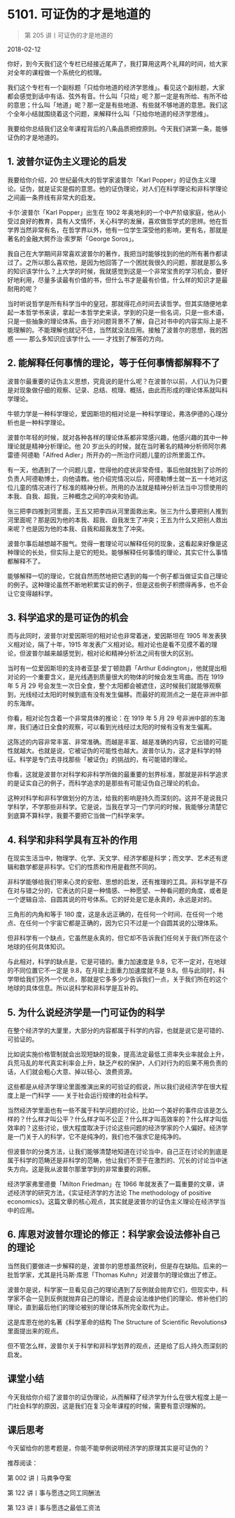 # 5101. 可证伪的才是地道的

> 第 205 讲丨可证伪的才是地道的

2018-02-12


你好，到今天我们这个专栏已经接近尾声了，我打算用这两个礼拜的时间，给大家对全年的课程做一个系统化的梳理。

我们这个专栏有一个副标题「只给你地道的经济学思维」。看见这个副标题，大家都会感觉到话中有话、弦外有音。什么叫「只给」呢？那一定是有所给、有所不给的意思；什么叫「地道」呢？那一定是有些地道、有些就不够地道的意思。我们这个全年小结就围绕着这个问题，来解释什么叫「只给你地道的经济学思维」。

我要给你总结我们这全年课程背后的八条品质把控原则。今天我们讲第一条，能够证伪的才是地道的。

## 1. 波普尔证伪主义理论的启发

我要给你介绍，20 世纪最伟大的哲学家波普尔「Karl Popper」的证伪主义理论。证伪，就是证实是假的意思。他的证伪理论，对人们在科学理论和非科学理论之间画一条界线有非常大的启发。

卡尔·波普尔「Karl Popper」出生在 1902 年奥地利的一个中产阶级家庭，他从小受过良好的教育，具有人文情怀，关心科学的发展，喜欢做哲学式的思辨。他在哲学界当然非常有名，在哲学界以外，他有一位学生深受他的影响，更有名，那就是著名的金融大鳄乔治·索罗斯「George Soros」。

我自己在大学期间非常喜欢波普尔的著作，我把当时能够找到的他的所有著作都读过了。之所以那么喜欢他，是因为他回答了一个困扰我很久的问题，那就是那么多的知识该学什么？上大学的时候，我就感觉到这是一个非常宝贵的学习机会，要好好地利用，尽量多读最有价值的书，但什么书才是最有价值，什么样的知识才是最耐用的呢？

当时听说哲学是所有科学当中的皇冠，那就得花点时间去读哲学。但其实随便地拿起一本哲学书来读，拿起一本哲学史来读，学到的只是一些名词，只是一些术语，只是一些抽象的理论体系。由于对问题背景不了解，自己对书中的内容实际上是不能理解的。不能理解也就记不住，当然就没法应用。接触了波普尔的思想，我的困惑 —— 那么多知识应该学什么 —— 才找到了解答的方向。

## 2. 能解释任何事情的理论，等于任何事情都解释不了

波普尔最重要的证伪主义思想，究竟说的是什么呢？在波普尔以前，人们认为只要是对现象做仔细的观察、记录、总结、梳理、概括，由此而形成的理论体系就叫科学理论。

牛顿力学是一种科学理论，爱因斯坦的相对论是一种科学理论，弗洛伊德的心理分析也是一种科学理论。

波普尔年轻的时候，就对各种各样的理论体系都非常感兴趣，他感兴趣的其中一种理论就是精神分析理论。他 20 岁出头的时候，就在当时著名的精神分析师阿尔弗雷德·阿德勒「Alfred Adler」所开办的一所治疗问题儿童的诊所里面工作。

有一天，他遇到了一个问题儿童，觉得他的症状非常奇怪，事后他就找到了诊所的负责人阿德勒博士，向他请教。他介绍完情况以后，阿德勒博士就一五一十地对这位儿童的情况进行了标准的精神分析。所用的办法就是精神分析法当中习惯使用的本我、自我、超我，三种概念之间的冲突和协调。

张三把李四推到河里面，王五又把李四从河里面救出来。张三为什么要把别人推到河里面呢？那是因为他的本我、超我、自我发生了冲突；王五为什么又把别人救出来呢？也是因为他的本我、自我和超我发生了冲突。

波普尔事后越想越不服气。觉得一套理论可以解释任何的现象，这看起来好像是这种理论的长处，但实际上是它的短处。能够解释任何事情的理论，其实它什么事情都解释不了。

能够解释一切的理论，它就自然而然地把它遇到的每一个例子都当做证实自己理论的例子。这种理论虽然不断地积累实证的例子，但是这些例子积攒得再多，也不会让它变得越科学。

## 3. 科学追求的是可证伪的机会

而与此同时，波普尔对爱因斯坦的相对论也非常着迷，爱因斯坦在 1905 年发表狭义相对论，隔了十年，1915 年发表广义相对论。相对论也是看不见摸不着的理论，但波普尔越来越感觉到，相对论和精神分析法之间有很大的区别。

当时有一位爱因斯坦的支持者亚瑟·爱丁顿勋爵「Arthur Eddington」，他就提出相对论的一个重要含义，是光线遇到质量很大的物体的时候会发生弯曲。而在 1919 年 5 月 29 号会发生一次日全食，整个太阳都会被遮住，这时候我们就能够观察到，光线经过太阳的时候到底有没有发生偏移。而最好的观测点之一是在非洲中部的东海岸。

你看，相对论包含着一个非常具体的推论：在 1919 年 5 月 29 号非洲中部的东海岸，我们通过日全食的观察，可以看到光线经过太阳的时候有没有发生偏离。

这陈述的内容非常丰富、非常准确。而越是丰富、越是准确的内容，它出错的可能性就越大。也就是说，它被证伪的可能性也越大。波普尔认为，这才是科学的特征。科学是专门去寻找那些「被证伪」的挑战的，有可能错的理论。

你看，这就是波普尔对科学和非科学所做的最重要的划界标准，那就是非科学追求的是证实自己的例子，而科学追求的是那些有可能证伪自己理论的机会。

这种对科学和非科学做划分的方法，给我的影响是持久而深刻的。这并不是说我只学科学，不学那些非科学。它是说，当我在学习一门学问的时候，我能够分清楚它到底算不算科学，我要不要把它当做一门科学来学。

## 4. 科学和非科学具有互补的作用

在现实生活当中，物理学、化学、天文学、经济学都是科学；而文学、艺术还有逻辑和数学都是非科学。它们的性质和作用是截然不同的。

非科学能够给我们带来心灵的安慰、思想的启发，还有推理的工具。非科学是不存在对与错之分的，它表达的只是一种情感、一种愿望、一种看问题的角度，或者是一个逻辑自洽、自圆其说的符号体系。它的好处是它是永真的，永远是对的。

三角形的内角和等于 180 度，这是永远正确的，在任何一个时间、在任何一个地点、在任何一个宇宙它都是正确的，因为它只不过是一个自圆其说的公理体系。

但非科学有一个缺点，它虽然是永真的，但它却不告诉我们任何关于我们所在这个地球的任何具体知识。

与此相对，科学的缺点是，它是可错的。重力加速度是 9.8，它不一定对，在地球的不同位置它不一定是 9.8，在月球上面重力加速度就不是 9.8。但与此同时，科学带给我们另外一个优点，那就是它多多少少告诉我们一点，关于我们所在的这个地球的具体信息。所以说科学和非科学是互补的。

## 5. 为什么说经济学是一门可证伪的科学

在整个经济学的大厦里，大部分的内容都属于科学的内容，也就是说它是可错的、可验证的。

比如说实施价格管制就会出现短缺的现象，提高法定最低工资率失业率就会上升，兵荒马乱的年代真实利率会上升，缺乏产权的保护，人们对行为的后果不用负责的话，人们就会粗心大意、掉以轻心、浪费资源。

这些都是从经济学理论里面推演出来的可验证的假说，所以我们说经济学在很大程度上是一门科学 —— 关于社会运行规律的社会科学。

当然经济学里面也有一些不属于科学问题的讨论，比如一个美好的事件应该是怎么样的？什么样才叫公平？什么样才叫不公正？什么样才叫高效率的？什么样才叫低效率的？这些讨论，很大程度取决于讨论这些问题的经济学家的个人偏好。经济学是一门关于人的科学，它不是纯净的，我们也不强求它是纯净的。

但波普尔的分类方法，让我们能够清楚地知道在讨论当中，自己正在讨论的到底是属于科学的范畴还是非科学的范畴，他让我们不至于在激烈的、冗长的讨论当中迷失方向。这是我从波普尔那里学到的非常重要的洞察。

经济学家弗里德曼「Milton Friedman」在 1966 年就发表了一篇重要的文章，讲述经济学的研究方法，《实证经济学的方法论 The methodology of positive economics》。这篇文章的核心观点，其实就是波普尔的证伪主义理论在经济学当中的应用。

## 6. 库恩对波普尔理论的修正：科学家会设法修补自己的理论

当然我们要做进一步解释的是，波普尔的思想虽然锐利，但是存在缺陷。后来的一批哲学家，尤其是托马斯·库恩「Thomas Kuhn」对波普尔的理论做出了修正。

波普尔是说，科学家一旦看见自己的理论遇到了反例就会抛弃它们，但现实中，科学家不会一见到反例就抛弃自己的理论，而是会设法维护他们的理论、修补他们的理论，直到最后他们的理论被别的理论体系所完全取代为止。

这是库恩在他的名著《科学革命的结构 The Structure of Scientific Revolutions》里面提出来的观点。

但不管怎么样，波普尔关于科学和非科学划界的观点，还是给了后人持久而深刻的启发。

## 课堂小结

今天我给你介绍了波普尔的证伪理论，从而解释了经济学为什么在很大程度上是一门社会科学的原因，这是我们在复习全年课程的时候，需要有意识理解的。

## 课后思考

今天留给你的思考题是，你能不能举例说明经济学的原理其实是可证伪的？

推荐阅读：

第 002 讲丨马粪争夺案

第 122 讲丨事与愿违之同工同酬法

第 123 讲丨事与愿违之最低工资法

